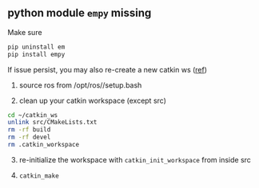 ## python module `empy` missing

Make sure

```bash
pip uninstall em
pip install empy
```

If issue persist, you may also re-create a new catkin ws ([ref](https://answers.ros.org/question/257331/python-module-empy-missing-tutorials/))


1. source ros from /opt/ros/<distro>/setup.bash

2. clean up your catkin workspace (except src)

```bash
cd ~/catkin_ws
unlink src/CMakeLists.txt
rm -rf build
rm -rf devel
rm .catkin_workspace
```

3. re-initialize the workspace with `catkin_init_workspace` from inside src

4. `catkin_make`
